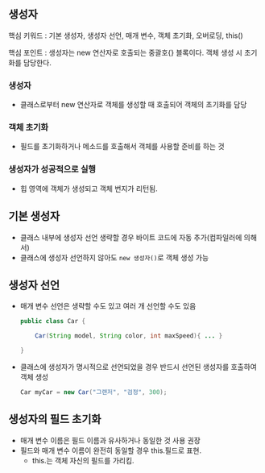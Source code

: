 ## 생성자

핵심 키워드 : 기본 생성자, 생성자 선언, 매개 변수, 객체 초기화, 오버로딩, this()

핵심 포인트 : 생성자는 new 연산자로 호출되는 중괄호{} 블록이다. 객체 생성 시 초기화를 담당한다.

### 생성자

- 클래스로부터 new 연산자로 객체를 생성할 때 호출되어 객체의 초기화를 담당

### 객체 초기화

- 필드를 초기화하거나 메소드를 호출해서 객체를 사용할 준비를 하는 것

### 생성자가 성공적으로 실행

- 힙 영역에 객체가 생성되고 객체 번지가 리턴됨.

## 기본 생성자

- 클래스 내부에 생성자 선언 생략할 경우 바이트 코드에 자동 추가(컴파일러에 의해서)
- 클래스에 생성자 선언하지 않아도 `new 생성자()`로 객체 생성 가능

## 생성자 선언

- 매개 변수 선언은 생략할 수도 있고 여러 개 선언할 수도 있음
    
    ```java
    public class Car {
    
    	Car(String model, String color, int maxSpeed){ ... }
    
    }
    ```
    
- 클래스에 생성자가 명시적으로 선언되었을 경우 반드시 선언된 생성자를 호출하여 객체 생성
    
    ```java
    Car myCar = new Car("그랜저", "검정", 300);
    ```
    

## 생성자의 필드 초기화

- 매개 변수 이름은 필드 이름과 유사하거나 동일한 것 사용 권장
- 필드와 매개 변수 이름이 완전히 동일할 경우 this.필드로 표현.
    - this.는 객체 자신의 필드를  가리킴.